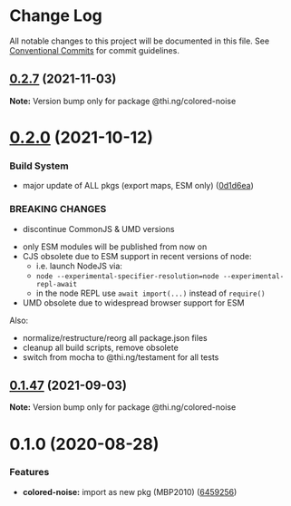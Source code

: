 # Change Log

All notable changes to this project will be documented in this file.
See [Conventional Commits](https://conventionalcommits.org) for commit guidelines.

## [0.2.7](https://github.com/thi-ng/umbrella/compare/@thi.ng/colored-noise@0.2.6...@thi.ng/colored-noise@0.2.7) (2021-11-03)

**Note:** Version bump only for package @thi.ng/colored-noise





# [0.2.0](https://github.com/thi-ng/umbrella/compare/@thi.ng/colored-noise@0.1.47...@thi.ng/colored-noise@0.2.0) (2021-10-12)


### Build System

* major update of ALL pkgs (export maps, ESM only) ([0d1d6ea](https://github.com/thi-ng/umbrella/commit/0d1d6ea9fab2a645d6c5f2bf2591459b939c09b6))


### BREAKING CHANGES

* discontinue CommonJS & UMD versions

- only ESM modules will be published from now on
- CJS obsolete due to ESM support in recent versions of node:
  - i.e. launch NodeJS via:
  - `node --experimental-specifier-resolution=node --experimental-repl-await`
  - in the node REPL use `await import(...)` instead of `require()`
- UMD obsolete due to widespread browser support for ESM

Also:
- normalize/restructure/reorg all package.json files
- cleanup all build scripts, remove obsolete
- switch from mocha to @thi.ng/testament for all tests






##  [0.1.47](https://github.com/thi-ng/umbrella/compare/@thi.ng/colored-noise@0.1.46...@thi.ng/colored-noise@0.1.47) (2021-09-03)

**Note:** Version bump only for package @thi.ng/colored-noise

#  0.1.0 (2020-08-28)

###  Features

- **colored-noise:** import as new pkg (MBP2010) ([6459256](https://github.com/thi-ng/umbrella/commit/64592562ee4e4374011edc596e28f41b94218b44))

